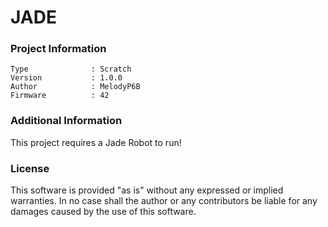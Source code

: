 JADE
================



### Project Information
```
Type              : Scratch
Version           : 1.0.0
Author            : MelodyP6B
Firmware          : 42
```

### Additional Information
This project requires a Jade Robot to run!

### License
This software is provided "as is" without any expressed or implied warranties.  In no case shall the author or any contributors be liable for any damages caused by the use of this software.

